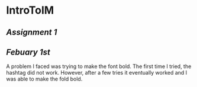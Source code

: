 # IntroToIM

## *Assignment 1* ##

## *Febuary 1st*

A problem I faced was trying to make the font bold. The first time I tried, the hashtag did not work. However, after a few tries it eventually worked and I was able to make the fold bold. 

